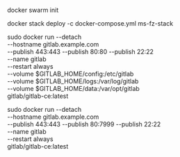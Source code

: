 docker swarm init

docker stack deploy -c docker-compose.yml ms-fz-stack



sudo docker run --detach \
  --hostname gitlab.example.com \
  --publish 443:443 --publish 80:80 --publish 22:22 \
  --name gitlab \
  --restart always \
  --volume $GITLAB_HOME/config:/etc/gitlab \
  --volume $GITLAB_HOME/logs:/var/log/gitlab \
  --volume $GITLAB_HOME/data:/var/opt/gitlab \
  gitlab/gitlab-ce:latest



sudo docker run --detach \
  --hostname gitlab.example.com \
  --publish 443:443 --publish 80:7999 --publish 22:22 \
  --name gitlab \
  --restart always \
  gitlab/gitlab-ce:latest